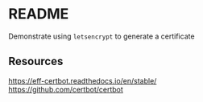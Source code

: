 # README

Demonstrate using `letsencrypt` to generate a certificate  



## Resources

https://eff-certbot.readthedocs.io/en/stable/
https://github.com/certbot/certbot